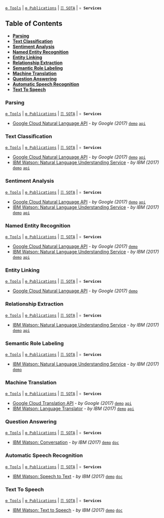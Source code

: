 [`⚙ Tools`](https://github.com/magizbox/underthesea/wiki/English-NLP-Tools) | [`⚙ Publications`](https://github.com/magizbox/underthesea/wiki/English-NLP-Publications)  | [`☶ SOTA`](https://github.com/magizbox/underthesea/wiki/English-NLP-SOTA) | **`⚛ Services`**

## Table of Contents

* [**Parsing**](#parsing)
* [**Text Classification**](#text-classification)
* [**Sentiment Analysis**](#sentiment-analysis)
* [**Named Entity Recognition**](#named-entity-recognition)
* [**Entity Linking**](#entity-linking)
* [**Relationship Extraction**](#relationship-extraction)
* [**Semantic Role Labeling**](#semantic-role-labeling)
* [**Machine Translation**](#machine-translation)
* [**Question Answering**](#question-answering)
* [**Automatic Speech Recognition**](#automatic-speech-recognition)
* [**Text To Speech**](#text-to-speech)

### Parsing

[`⚙ Tools`](https://github.com/magizbox/underthesea/wiki/English-NLP-Tools#parsing) | [`⚙ Publications`](https://github.com/magizbox/underthesea/wiki/English-NLP-Publications#parsing)  | [`☶ SOTA`](https://github.com/magizbox/underthesea/wiki/English-NLP-SOTA#parsing) | **`⚛ Services`**

* [Google Cloud Natural Language API](https://cloud.google.com/natural-language/) - *by Google (2017)* [`demo`](https://cloud.google.com/natural-language/) [`api`](https://cloud.google.com/natural-language/docs/analyzing-syntax)

### Text Classification

[`⚙ Tools`](https://github.com/magizbox/underthesea/wiki/English-NLP-Tools#text-classification) | [`⚙ Publications`](https://github.com/magizbox/underthesea/wiki/English-NLP-Publications#text-classification)  | [`☶ SOTA`](https://github.com/magizbox/underthesea/wiki/English-NLP-SOTA#text-classification) | **`⚛ Services`**

* [Google Cloud Natural Language API](https://cloud.google.com/natural-language/) - *by Google (2017)* [`demo`](https://cloud.google.com/natural-language/) [`api`](https://cloud.google.com/natural-language/docs/classifying-text)
* [IBM Watson: Natural Language Understanding Service](https://www.ibm.com/watson/services/natural-language-understanding/) - *by IBM (2017)* [`demo`](https://natural-language-understanding-demo.mybluemix.net/) [`api`](https://www.ibm.com/watson/developercloud/natural-language-understanding/api/v1/#categories)

### Sentiment Analysis

[`⚙ Tools`](https://github.com/magizbox/underthesea/wiki/English-NLP-Tools#sentiment-analysis) | [`⚙ Publications`](https://github.com/magizbox/underthesea/wiki/English-NLP-Publications#sentiment-analysis)  | [`☶ SOTA`](https://github.com/magizbox/underthesea/wiki/English-NLP-SOTA#sentiment-analysis) | **`⚛ Services`**

* [Google Cloud Natural Language API](https://cloud.google.com/natural-language/) - *by Google (2017)* [`demo`](https://cloud.google.com/natural-language/) [`api`](https://cloud.google.com/natural-language/docs/analyzing-sentiment)
* [IBM Watson: Natural Language Understanding Service](https://www.ibm.com/watson/services/natural-language-understanding/) - *by IBM (2017)* [`demo`](https://natural-language-understanding-demo.mybluemix.net/?cm_mc_uid=24354790044615058730923&cm_mc_sid_50200000=1505873092&cm_mc_sid_52640000=1505872948) [`api`](https://www.ibm.com/watson/developercloud/natural-language-understanding/api/v1/#emotion)

### Named Entity Recognition

[`⚙ Tools`](https://github.com/magizbox/underthesea/wiki/English-NLP-Tools#named-entity-recognition) | [`⚙ Publications`](https://github.com/magizbox/underthesea/wiki/English-NLP-Publications#named-entity-recognition)  | [`☶ SOTA`](https://github.com/magizbox/underthesea/wiki/English-NLP-SOTA#named-entity-recognition) | **`⚛ Services`**

* [Google Cloud Natural Language API](https://cloud.google.com/natural-language/) - *by Google (2017)* [`demo`](https://cloud.google.com/natural-language/docs/analyzing-entities)
* [IBM Watson: Natural Language Understanding Service](https://www.ibm.com/watson/services/natural-language-understanding/) - *by IBM (2017)* [`demo`](https://natural-language-understanding-demo.mybluemix.net/) [`api`](https://www.ibm.com/watson/developercloud/natural-language-understanding/api/v1/#entities)

### Entity Linking

[`⚙ Tools`](https://github.com/magizbox/underthesea/wiki/English-NLP-Tools#entity-linking) | [`⚙ Publications`](https://github.com/magizbox/underthesea/wiki/English-NLP-Publications#entity-linking)  | [`☶ SOTA`](https://github.com/magizbox/underthesea/wiki/English-NLP-SOTA#entity-linking) | **`⚛ Services`**

* [Google Cloud Natural Language API](https://cloud.google.com/natural-language/) - *by Google (2017)* [`demo`](https://cloud.google.com/natural-language/docs/analyzing-entities)

### Relationship Extraction

[`⚙ Tools`](https://github.com/magizbox/underthesea/wiki/English-NLP-Tools#relationship-extraction) | [`⚙ Publications`](https://github.com/magizbox/underthesea/wiki/English-NLP-Publications#relationship-extraction)  | [`☶ SOTA`](https://github.com/magizbox/underthesea/wiki/English-NLP-SOTA#relationship-extraction) | **`⚛ Services`**

* [IBM Watson: Natural Language Understanding Service](https://www.ibm.com/watson/services/natural-language-understanding/) - *by IBM (2017)* [`demo`](https://natural-language-understanding-demo.mybluemix.net/) [`api`](https://www.ibm.com/watson/developercloud/natural-language-understanding/api/v1/#relations)

### Semantic Role Labeling

[`⚙ Tools`](https://github.com/magizbox/underthesea/wiki/English-NLP-Tools#semantic-role-labeling) | [`⚙ Publications`](https://github.com/magizbox/underthesea/wiki/English-NLP-Publications#semantic-role-labeling)  | [`☶ SOTA`](https://github.com/magizbox/underthesea/wiki/English-NLP-SOTA#semantic-role-labeling) | **`⚛ Services`**

* [IBM Watson: Natural Language Understanding Service](https://www.ibm.com/watson/services/natural-language-understanding/) - *by IBM (2017)* [`demo`](https://www.ibm.com/watson/developercloud/natural-language-understanding/api/v1/#semantic-roles)

### Machine Translation

[`⚙ Tools`](https://github.com/magizbox/underthesea/wiki/English-NLP-Tools#machine-translation) | [`⚙ Publications`](https://github.com/magizbox/underthesea/wiki/English-NLP-Publications#machine-translation)  | [`☶ SOTA`](https://github.com/magizbox/underthesea/wiki/English-NLP-SOTA#machine-translation) | **`⚛ Services`**

* [Google Cloud Translation API](https://cloud.google.com/translate/) - *by Google (2017)* [`demo`](https://cloud.google.com/translate/) [`api`](https://cloud.google.com/translate/docs/)
* [IBM Watson: Language Translator](https://www.ibm.com/watson/services/language-translator/) - *by IBM (2017)* [`demo`](https://language-translator-demo.mybluemix.net/) [`api`](https://www.ibm.com/watson/developercloud/language-translator/api/v2/#translate)

### Question Answering

[`⚙ Tools`](https://github.com/magizbox/underthesea/wiki/English-NLP-Tools#question-answering) | [`⚙ Publications`](https://github.com/magizbox/underthesea/wiki/English-NLP-Publications#question-answering)  | [`☶ SOTA`](https://github.com/magizbox/underthesea/wiki/English-NLP-SOTA#question-answering) | **`⚛ Services`**

* [IBM Watson: Conversation](https://www.ibm.com/watson/services/conversation/) - *by IBM (2017)* [`demo`](https://conversation-demo.mybluemix.net/) [`doc`](https://console.bluemix.net/docs/services/conversation/index.html#about)

### Automatic Speech Recognition

[`⚙ Tools`](https://github.com/magizbox/underthesea/wiki/English-NLP-Tools#automatic-speech-recognition) | [`⚙ Publications`](https://github.com/magizbox/underthesea/wiki/English-NLP-Publications#automatic-speech-recognition)  | [`☶ SOTA`](https://github.com/magizbox/underthesea/wiki/English-NLP-SOTA#automatic-speech-recognition) | **`⚛ Services`**

* [IBM Watson: Speech to Text](https://www.ibm.com/watson/services/speech-to-text/) - *by IBM (2017)* [`demo`](https://conversation-demo.mybluemix.net/) [`doc`](https://console.bluemix.net/docs/services/speech-to-text/index.html#about)

### Text To Speech

[`⚙ Tools`](https://github.com/magizbox/underthesea/wiki/English-NLP-Tools#text-to-speech) | [`⚙ Publications`](https://github.com/magizbox/underthesea/wiki/English-NLP-Publications#text-to-speech)  | [`☶ SOTA`](https://github.com/magizbox/underthesea/wiki/English-NLP-SOTA#text-to-speech) | **`⚛ Services`**

* [IBM Watson: Text to Speech](https://www.ibm.com/watson/services/text-to-speech/) - *by IBM (2017)* [`demo`](https://text-to-speech-demo.mybluemix.net/) [`doc`](https://console.bluemix.net/docs/services/text-to-speech/index.html)